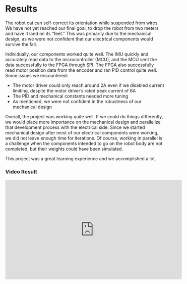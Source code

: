 # Results

The robot cat can self-correct its orientation while suspended from wires. We have not yet reached our final goal, to drop the robot from two meters and have it land on its “feet.” This was primarily due to the mechanical design, as we were not confident that our electrical components would survive the fall.

Individually, our components worked quite well. The IMU quickly and accurately read data to the microcontroller (MCU), and the MCU sent the data successfully to the FPGA through SPI. The FPGA also successfully read motor position data from the encoder and ran PID control quite well. Some issues we encountered:

- The motor driver could only reach around 2A even if we disabled current limiting, despite the motor driver’s rated peak current of 6A 
- The PID and mechanical constants needed more tuning
- As mentioned, we were not confident in the robustness of our mechanical design

Overall, the project was working quite well. If we could do things differently, we would place more importance on the mechanical design and parallelize that development process with the electrical side. Since we started mechanical design after most of our electrical components were working, we did not leave enough time for iterations. Of course, working in parallel is a challenge when the components intended to go on the robot body are not completed, but their weights could have been simulated. 

This project was a great learning experience and we accomplished a lot.


### Video Result
<iframe width="560" height="315" src="https://www.youtube.com/embed/Tys6jcHki30" title="YouTube video player" frameborder="0" allow="accelerometer; autoplay; clipboard-write; encrypted-media; gyroscope; picture-in-picture" allowfullscreen></iframe>